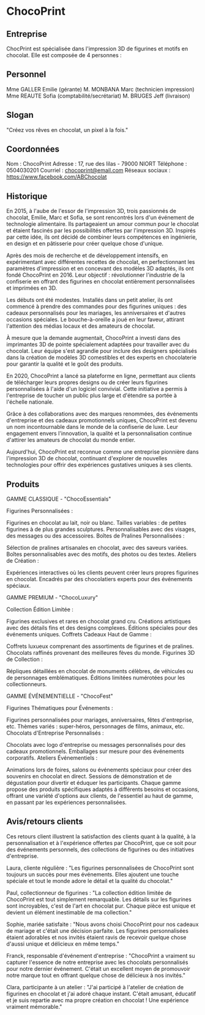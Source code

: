# ChocoPrint


## Entreprise

ChocPrint est spécialisée dans l'impression 3D de figurines et motifs en chocolat. Elle est composée de 4 personnes :


## Personnel

Mme GALLER Emilie (gérante)
M. MONBANA Marc (technicien impression)
Mme REAUTE Sofia (comptabilité/secrétariat)
M. BRUGES Jeff (livraison)


## Slogan

"Créez vos rêves en chocolat, un pixel à la fois."


## Coordonnées

Nom : ChocoPrint
Adresse : 17, rue des lilas - 79000 NIORT
Téléphone : 0504030201
Courriel : chocoprint@email.com
Réseaux sociaux : https://www.facebook.com/ABChocolat


## Historique

En 2015, à l'aube de l'essor de l'impression 3D, trois passionnés de chocolat, Emilie, Marc et Sofia, se sont rencontrés lors d'un événement de technologie alimentaire. Ils partageaient un amour commun pour le chocolat et étaient fascinés par les possibilités offertes par l'impression 3D. Inspirés par cette idée, ils ont décidé de combiner leurs compétences en ingénierie, en design et en pâtisserie pour créer quelque chose d'unique.

Après des mois de recherche et de développement intensifs, en expérimentant avec différentes recettes de chocolat, en perfectionnant les paramètres d'impression et en concevant des modèles 3D adaptés, ils ont fondé ChocoPrint en 2016. Leur objectif : révolutionner l'industrie de la confiserie en offrant des figurines en chocolat entièrement personnalisées et imprimées en 3D.

Les débuts ont été modestes. Installés dans un petit atelier, ils ont commencé à prendre des commandes pour des figurines uniques : des cadeaux personnalisés pour les mariages, les anniversaires et d'autres occasions spéciales. Le bouche-à-oreille a joué en leur faveur, attirant l'attention des médias locaux et des amateurs de chocolat.

À mesure que la demande augmentait, ChocoPrint a investi dans des imprimantes 3D de pointe spécialement adaptées pour travailler avec du chocolat. Leur équipe s'est agrandie pour inclure des designers spécialisés dans la création de modèles 3D comestibles et des experts en chocolaterie pour garantir la qualité et le goût des produits.

En 2020, ChocoPrint a lancé sa plateforme en ligne, permettant aux clients de télécharger leurs propres designs ou de créer leurs figurines personnalisées à l'aide d'un logiciel convivial. Cette initiative a permis à l'entreprise de toucher un public plus large et d'étendre sa portée à l'échelle nationale.

Grâce à des collaborations avec des marques renommées, des événements d'entreprise et des cadeaux promotionnels uniques, ChocoPrint est devenu un nom incontournable dans le monde de la confiserie de luxe. Leur engagement envers l'innovation, la qualité et la personnalisation continue d'attirer les amateurs de chocolat du monde entier.

Aujourd'hui, ChocoPrint est reconnue comme une entreprise pionnière dans l'impression 3D de chocolat, continuant d'explorer de nouvelles technologies pour offrir des expériences gustatives uniques à ses clients.


## Produits

GAMME CLASSIQUE - "ChocoEssentials"

Figurines Personnalisées :

Figurines en chocolat au lait, noir ou blanc. Tailles variables : de petites figurines à de plus grandes sculptures. Personnalisables avec des visages, des messages ou des accessoires. Boîtes de Pralines Personnalisées :

Sélection de pralines artisanales en chocolat, avec des saveurs variées. Boîtes personnalisables avec des motifs, des photos ou des textes. Ateliers de Création :

Expériences interactives où les clients peuvent créer leurs propres figurines en chocolat. Encadrés par des chocolatiers experts pour des événements spéciaux.

GAMME PREMIUM - "ChocoLuxury"

Collection Édition Limitée :

Figurines exclusives et rares en chocolat grand cru. Créations artistiques avec des détails fins et des designs complexes. Éditions spéciales pour des événements uniques. Coffrets Cadeaux Haut de Gamme :

Coffrets luxueux comprenant des assortiments de figurines et de pralines. Chocolats raffinés provenant des meilleures fèves du monde. Figurines 3D de Collection :

Répliques détaillées en chocolat de monuments célèbres, de véhicules ou de personnages emblématiques. Éditions limitées numérotées pour les collectionneurs.

GAMME ÉVÉNEMENTIELLE - "ChocoFest"

Figurines Thématiques pour Événements :

Figurines personnalisées pour mariages, anniversaires, fêtes d'entreprise, etc. Thèmes variés : super-héros, personnages de films, animaux, etc. Chocolats d'Entreprise Personnalisés :

Chocolats avec logo d'entreprise ou messages personnalisés pour des cadeaux promotionnels. Emballages sur mesure pour des événements corporatifs. Ateliers Événementiels :

Animations lors de foires, salons ou événements spéciaux pour créer des souvenirs en chocolat en direct. Sessions de démonstration et de dégustation pour divertir et éduquer les participants. Chaque gamme propose des produits spécifiques adaptés à différents besoins et occasions, offrant une variété d'options aux clients, de l'essentiel au haut de gamme, en passant par les expériences personnalisées.


## Avis/retours clients

Ces retours client illustrent la satisfaction des clients quant à la qualité, à la personnalisation et à l'expérience offertes par ChocoPrint, que ce soit pour des événements personnels, des collections de figurines ou des initiatives d'entreprise.

Laura, cliente régulière :
"Les figurines personnalisées de ChocoPrint sont toujours un succès pour mes événements. Elles ajoutent une touche spéciale et tout le monde adore le détail et la qualité du chocolat."

Paul, collectionneur de figurines :
"La collection édition limitée de ChocoPrint est tout simplement remarquable. Les détails sur les figurines sont incroyables, c'est de l'art en chocolat pur. Chaque pièce est unique et devient un élément inestimable de ma collection."

Sophie, mariée satisfaite :
"Nous avons choisi ChocoPrint pour nos cadeaux de mariage et c'était une décision parfaite. Les figurines personnalisées étaient adorables et nos invités étaient ravis de recevoir quelque chose d'aussi unique et délicieux en même temps."

Franck, responsable d'événement d'entreprise :
"ChocoPrint a vraiment su capturer l'essence de notre entreprise avec les chocolats personnalisés pour notre dernier événement. C'était un excellent moyen de promouvoir notre marque tout en offrant quelque chose de délicieux à nos invités."

Clara, participante à un atelier :
"J'ai participé à l'atelier de création de figurines en chocolat et j'ai adoré chaque instant. C'était amusant, éducatif et je suis repartie avec ma propre création en chocolat ! Une expérience vraiment mémorable."


